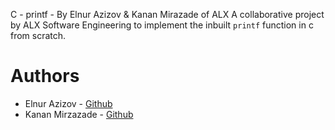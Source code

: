 C - printf - By Elnur Azizov & Kanan Mirazade of ALX
A collaborative project by ALX Software Engineering to implement the inbuilt `printf` function in c from scratch.

# Authors

- Elnur Azizov - [Github](http://github.com/elnurra)
- Kanan Mirzazade - [Github](https://github.com/Kananmrzzd)



